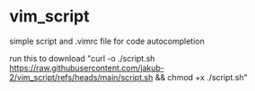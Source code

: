 # vim_script
simple script and .vimrc file for code autocompletion

run this to download "curl -o ./script.sh https://raw.githubusercontent.com/jakub-2/vim_script/refs/heads/main/script.sh && chmod +x ./script.sh"

